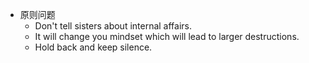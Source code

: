 - 原则问题
    - Don't tell sisters about internal affairs. 
    - It will change you mindset which will lead to larger destructions. 
    - Hold back and keep silence. 
